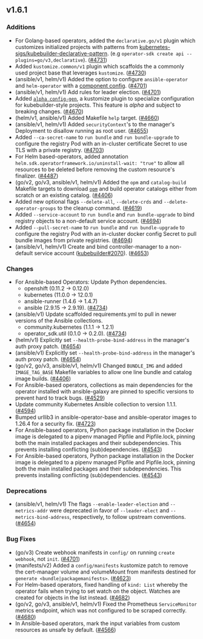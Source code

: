 ## v1.6.1

### Additions

- For Golang-based operators, added the `declarative.go/v1` plugin which customizes initialized projects with patterns from [kubernetes-sigs/kubebuilder-declarative-pattern](https://github.com/kubernetes-sigs/kubebuilder-declarative-pattern). (e.g `operator-sdk create api --plugins=go/v3,declarative`). ([#4731](https://github.com/graphitehealth/operator-sdk/pull/4731))
- Added `kustomize.common/v1` plugin which scaffolds the a commonly used project base that leverages `kustomize`. ([#4730](https://github.com/graphitehealth/operator-sdk/pull/4730))
- (ansible/v1, helm/v1) Added the option to configure `ansible-operator` and `helm-operator` with a [component config](https://master.book.kubebuilder.io/component-config-tutorial/tutorial.html). ([#4701](https://github.com/graphitehealth/operator-sdk/pull/4701))
- (ansible/v1, helm/v1) Add rules for leader election. ([#4701](https://github.com/graphitehealth/operator-sdk/pull/4701))
- Added [`alpha config-gen`](https://github.com/kubernetes-sigs/kubebuilder/tree/master/pkg/cli/alpha/config-gen), a kustomize plugin to specialize configuration for kubebuilder-style projects. This feature is *alpha* and subject to breaking changes. ([#4670](https://github.com/graphitehealth/operator-sdk/pull/4670))
- (helm/v1, ansible/v1) Added Makefile `help` target. ([#4660](https://github.com/graphitehealth/operator-sdk/pull/4660))
- (ansible/v1, helm/v1) Added `securityContext`'s to the manager's Deployment to disallow running as root user. ([#4655](https://github.com/graphitehealth/operator-sdk/pull/4655))
- Added `--ca-secret-name` to `run bundle` and `run bundle-upgrade` to configure the registry Pod with an in-cluster certificate Secret to use TLS with a private registry. ([#4703](https://github.com/graphitehealth/operator-sdk/pull/4703))
- For Helm based-operators, added annotation `helm.sdk.operatorframework.io/uninstall-wait: "true"` to allow all resources to be deleted before removing the custom resource's finalizer. ([#4487](https://github.com/graphitehealth/operator-sdk/pull/4487))
- (go/v2, go/v3, ansible/v1, helm/v1) Added the `opm` and `catalog-build` Makefile targets to download [`opm`](https://github.com/operator-framework/operator-registry/blob/v1.15.1/docs/design/opm-tooling.md) and build operator catalogs either from scratch or an existing catalog. ([#4406](https://github.com/graphitehealth/operator-sdk/pull/4406))
- Added new optional flags `--delete-all`, `--delete-crds` and `--delete-operator-groups` to the cleanup command. ([#4619](https://github.com/graphitehealth/operator-sdk/pull/4619))
- Added `--service-account` to `run bundle` and `run bundle-upgrade` to bind registry objects to a non-default service account. ([#4694](https://github.com/graphitehealth/operator-sdk/pull/4694))
- Added `--pull-secret-name` to `run bundle` and `run bundle-upgrade` to configure the registry Pod with an in-cluster docker config Secret to pull bundle images from private registries. ([#4694](https://github.com/graphitehealth/operator-sdk/pull/4694))
- (ansible/v1, helm/v1) Create and bind controller-manager to a non-default service account ([kubebuilder#2070](https://github.com/kubernetes-sigs/kubebuilder/pull/2070)). ([#4653](https://github.com/graphitehealth/operator-sdk/pull/4653))

### Changes

- For Ansible-based Operators: Update Python dependencies.
  - openshift (0.11.2 -> 0.12.0)
  - kubernetes (11.0.0 -> 12.0.1)
  - ansible-runner (1.4.6 -> 1.4.7)
  - ansible (2.9.15 -> 2.9.19). ([#4734](https://github.com/graphitehealth/operator-sdk/pull/4734))
- (ansible/v1) Update scaffolded requirements.yml to pull in newer versions of the Ansible collections.
  - community.kubernetes (1.1.1 -> 1.2.1)
  - operator_sdk.util (0.1.0 -> 0.2.0). ([#4734](https://github.com/graphitehealth/operator-sdk/pull/4734))
- (helm/v1) Explicitly set `--health-probe-bind-address` in the manager's auth proxy patch. ([#4654](https://github.com/graphitehealth/operator-sdk/pull/4654))
- (ansible/v1) Explicitly set `--health-probe-bind-address` in the manager's auth proxy patch. ([#4654](https://github.com/graphitehealth/operator-sdk/pull/4654))
- (go/v2, go/v3, ansible/v1, helm/v1) Changed `BUNDLE_IMG` and added `IMAGE_TAG_BASE` Makefile variables to allow one line bundle and catalog image builds. ([#4406](https://github.com/graphitehealth/operator-sdk/pull/4406))
- For Ansible-based operators, collections as main dependencies for the operator installed with ansible-galaxy are pinned to specific versions to prevent hard to track bugs. ([#4529](https://github.com/graphitehealth/operator-sdk/pull/4529))
- Update community Kubernetes Ansible collection to version 1.1.1. ([#4594](https://github.com/graphitehealth/operator-sdk/pull/4594))
- Bumped urllib3 in ansible-operator-base and ansible-operator images to 1.26.4 for a security fix. ([#4723](https://github.com/graphitehealth/operator-sdk/pull/4723))
- For Ansible-based operators, Python package installation in the Docker image is delegated to a pipenv managed Pipfile and Pipfile.lock, pinning both the main installed packages and their subdependencies. This prevents installing conflicting (sub)dependencies. ([#4543](https://github.com/graphitehealth/operator-sdk/pull/4543))
- For Ansible-based operators, Python package installation in the Docker image is delegated to a pipenv managed Pipfile and Pipfile.lock, pinning both the main installed packages and their subdependencies. This prevents installing conflicting (sub)dependencies. ([#4543](https://github.com/graphitehealth/operator-sdk/pull/4543))

### Deprecations

- (ansible/v1, helm/v1) The flags `--enable-leader-election` and `--metrics-addr` were deprecated in favor of `--leader-elect` and `--metrics-bind-address`, respectively, to follow upstream conventions. ([#4654](https://github.com/graphitehealth/operator-sdk/pull/4654))

### Bug Fixes

- (go/v3) Create webhook manifests in `config/` on running `create webhook`, not `init`. ([#4701](https://github.com/graphitehealth/operator-sdk/pull/4701))
- (manifests/v2) Added a `config/manifests` kustomize patch to remove the cert-manager volume and volumeMount from manifests destined for `generate <bundle|packagemanifests>`. ([#4623](https://github.com/graphitehealth/operator-sdk/pull/4623))
- For Helm-based operators, fixed handling of `kind: List` whereby the operator fails when trying to set watch on the object. Watches are created for objects in the list instead. ([#4682](https://github.com/graphitehealth/operator-sdk/pull/4682))
- (go/v2, go/v3, ansible/v1, helm/v1) Fixed the Prometheus `ServiceMonitor` metrics endpoint, which was not configured to be scraped correctly. ([#4680](https://github.com/graphitehealth/operator-sdk/pull/4680))
- In Ansible-based operators, mark the input variables from custom resources as unsafe by default. ([#4566](https://github.com/graphitehealth/operator-sdk/pull/4566))